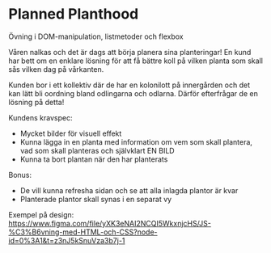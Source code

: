 # Planned Planthood
Övning i DOM-manipulation, listmetoder och flexbox

Våren nalkas och det är dags att börja planera sina planteringar!
En kund har bett om en enklare lösning för att få bättre koll på vilken planta som skall sås vilken dag på vårkanten.

Kunden bor i ett kollektiv där de har en kolonilott på innergården och det kan lätt bli oordning bland odlingarna och odlarna. Därför efterfrågar de en lösning på detta!

Kundens kravspec:
* Mycket bilder för visuell effekt
* Kunna lägga in en planta med information om vem som skall plantera, vad som skall planteras och självklart EN BILD
* Kunna ta bort plantan när den har planterats

Bonus:
* De vill kunna refresha sidan och se att alla inlagda plantor är kvar
* Planterade plantor skall synas i en separat vy


Exempel på design: https://www.figma.com/file/yXK3eNAI2NCQI5WkxnjcHS/JS-%C3%B6vning-med-HTML-och-CSS?node-id=0%3A1&t=z3nJ5kSnuVza3b7j-1
